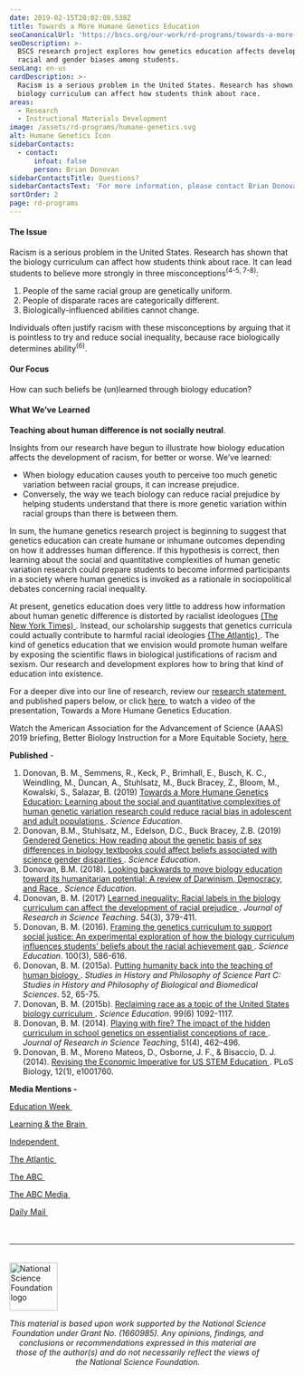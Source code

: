 ```yaml
---
date: 2019-02-15T20:02:08.538Z
title: Towards a More Humane Genetics Education
seoCanonicalUrl: 'https://bscs.org/our-work/rd-programs/towards-a-more-humane-genetics-education'
seoDescription: >-
  BSCS research project explores how genetics education affects development of
  racial and gender biases among students.
seoLang: en-us
cardDescription: >-
  Racism is a serious problem in the United States. Research has shown that the
  biology curriculum can affect how students think about race.
areas:
  - Research
  - Instructional Materials Development
image: /assets/rd-programs/humane-genetics.svg
alt: Humane Genetics Icon
sidebarContacts:
  - contact:
      infoat: false
      person: Brian Donovan
sidebarContactsTitle: Questions?
sidebarContactsText: 'For more information, please contact Brian Donovan.'
sortOrder: 2
page: rd-programs
---
```

#### The Issue

Racism is a serious problem in the United States. Research has shown that the biology curriculum can affect how students think about race. It can lead students to believe more strongly in three misconceptions<sup>(4-5, 7-8)</sup>:

1. People of the same racial group are genetically uniform.
2. People of disparate races are categorically different.
3. Biologically-influenced abilities cannot change.

Individuals often justify racism with these misconceptions by arguing that it is pointless to try and reduce social inequality, because race biologically determines ability<sup>(6)</sup>.

#### Our Focus

How can such beliefs be (un)learned through biology education?

#### What We’ve Learned

**Teaching about human difference is not socially neutral**.

Insights from our research have begun to illustrate how biology education affects the development of racism, for better or worse. We’ve learned:

* When biology education causes youth to perceive too much genetic variation between racial groups, it can increase prejudice.
* Conversely, the way we teach biology can reduce racial prejudice by helping students understand that there is more genetic variation within racial groups than there is between them.

In sum, the humane genetics research project is beginning to suggest that genetics education can create humane or inhumane outcomes depending on how it addresses human difference. If this hypothesis is correct, then learning about the social and quantitative complexities of human genetic variation research could prepare students to become informed participants in a society where human genetics is invoked as a rationale in sociopolitical debates concerning racial inequality.

At present, genetics education does very little to address how information about human genetic difference is distorted by racialist ideologues <a href="https://www.nytimes.com/2018/10/17/us/white-supremacists-science-dna.html" target="_blank" rel="noopener noreferrer">(The New York Times)&nbsp;<sup><i style="font-size: .65rem;" class="fas fa-external-link-alt"></i></sup></a>. Instead, our scholarship suggests that genetics curricula could actually contribute to harmful racial ideologies <a href="https://www.theatlantic.com/science/archive/2018/09/teaching-race-high-school-biology-textbooks/570319/" target="_blank" rel="noopener noreferrer">(The Atlantic)&nbsp;<sup><i style="font-size: .65rem;" class="fas fa-external-link-alt"></i></sup></a>. The kind of genetics education that we envision would promote human welfare by exposing the scientific flaws in biological justifications of racism and sexism. Our research and development explores how to bring that kind of education into existence.

For a deeper dive into our line of research, review our <a href="https://media.bscs.org/human/research_statement.pdf" target="_blank" rel="noopener noreferrer">research statement&nbsp;<sup><i style="font-size: .65rem;" class="fas fa-external-link-alt"></i></sup></a>  and published papers below, or click <a href="https://vimeo.com/315526217">here&nbsp;<sup><i style="font-size: .65rem;" class="fas fa-external-link-alt"></i></sup></a> to watch a video of the presentation, Towards a More Humane Genetics Education.

Watch the American Association for the Advancement of Science (AAAS) 2019 briefing, Better Biology Instruction for a More Equitable Society, <a href="https://www.eurekalert.org/aaasnewsroom/2019/webcast/?b=10" target="_blank" rel="noopener noreferrer">here&nbsp;<sup><i style="font-size: .65rem;" class="fas fa-external-link-alt"></i></sup></a>

**Published** -

1. Donovan, B. M., Semmens, R., Keck, P., Brimhall, E., Busch, K. C., Weindling, M., Duncan, A., Stuhlsatz, M., Buck Bracey, Z., Bloom, M., Kowalski, S., Salazar, B. (2019) <a href="https://onlinelibrary.wiley.com/doi/pdf/10.1002/sce.21506" target="_blank" rel="noopener noreferrer">Towards a More Humane Genetics Education: Learning about the social and quantitative complexities of human genetic variation research could reduce racial bias in adolescent and adult populations&nbsp;<sup><i style="font-size: .65rem;" class="fas fa-external-link-alt"></i></sup></a>. _Science Education_.
2. Donovan, B.M., Stuhlsatz, M., Edelson, D.C., Buck Bracey, Z.B. (2019) <a href="https://bscs.org/sites/default/files/gendered_genetics.pdf" target="_blank" rel="noopener noreferrer">Gendered Genetics: How reading about the genetic basis of sex differences in biology textbooks could affect beliefs associated with science gender disparities&nbsp;<sup><i style="font-size: .65rem;" class="fas fa-external-link-alt"></i></sup></a>. _Science Education_.
3. Donovan, B.M. (2018). <a href="https://onlinelibrary.wiley.com/doi/abs/10.1002/sce.21480" target="_blank" rel="noopener noreferrer">Looking backwards to move biology education toward its humanitarian potential: A review of Darwinism, Democracy, and Race&nbsp;<sup><i style="font-size: .65rem;" class="fas fa-external-link-alt"></i></sup></a>. _Science Education_.
4. Donovan, B. M. (2017) <a href="https://onlinelibrary.wiley.com/doi/abs/10.1002/tea.21370" target="_blank" rel="noopener noreferrer">Learned inequality: Racial labels in the biology curriculum can affect the development of racial prejudice&nbsp;<sup><i style="font-size: .65rem;" class="fas fa-external-link-alt"></i></sup></a>. _Journal of Research in Science Teaching_. 54(3), 379-411.
5. Donovan, B. M. (2016). <a href="https://onlinelibrary.wiley.com/doi/abs/10.1002/sce.21221" target="_blank" rel="noopener noreferrer">Framing the genetics curriculum to support social justice: An experimental exploration of how the biology curriculum influences students’ beliefs about the racial achievement gap&nbsp;<sup><i style="font-size: .65rem;" class="fas fa-external-link-alt"></i></sup></a>. _Science Education_. 100(3), 586-616.
6. Donovan, B. M. (2015a). <a href="https://www.sciencedirect.com/science/article/pii/S1369848615000138" target="_blank" rel="noopener noreferrer">Putting humanity back into the teaching of human biology&nbsp;<sup><i style="font-size: .65rem;" class="fas fa-external-link-alt"></i></sup></a>. _Studies in History and Philosophy of Science Part C: Studies in History and Philosophy of Biological and Biomedical Sciences_. 52, 65-75.
7. Donovan, B. M. (2015b). <a href="https://onlinelibrary.wiley.com/doi/abs/10.1002/sce.21173" target="_blank" rel="noopener noreferrer">Reclaiming race as a topic of the United States biology curriculum&nbsp;<sup><i style="font-size: .65rem;" class="fas fa-external-link-alt"></i></sup></a>. _Science Education_. 99(6) 1092-1117.
8. Donovan, B. M. (2014). <a href="https://onlinelibrary.wiley.com/doi/abs/10.1002/tea.21138" target="_blank" rel="noopener noreferrer">Playing with fire? The impact of the hidden curriculum in school genetics on essentialist conceptions of race&nbsp;<sup><i style="font-size: .65rem;" class="fas fa-external-link-alt"></i></sup></a>. _Journal of Research in Science Teaching_, 51(4), 462–496.
9. Donovan, B. M., Moreno Mateos, D., Osborne, J. F., & Bisaccio, D. J. (2014). <a href="https://journals.plos.org/plosbiology/article?id=10.1371/journal.pbio.1001760" target="_blank" rel="noopener noreferrer">Revising the Economic Imperative for US STEM Education&nbsp;<sup><i style="font-size: .65rem;" class="fas fa-external-link-alt"></i></sup></a>. PLoS Biology, 12(1), e1001760.

**Media Mentions -**

<a href="https://blogs.edweek.org/edweek/inside-school-research/2019/03/preventing_racism_science_classes_.html" target="_blank" rel="noopener noreferrer">Education Week&nbsp;<sup><i style="font-size: .65rem;" class="fas fa-external-link-alt"></i></sup></a>

<a href="https://www.learningandthebrain.com/blog/how-can-we-encourage-girls-to-pursue-stem-disciplines/" target="_blank" rel="noopener noreferrer">Learning & the Brain&nbsp;<sup><i style="font-size: .65rem;" class="fas fa-external-link-alt"></i></sup></a>

<a href="https://www.independent.co.uk/news/science/school-racism-children-textbooks-race-prejudice-education-sickle-cell-africa-a8780296.html" target="_blank" rel="noopener noreferrer">Independent&nbsp;<sup><i style="font-size: .65rem;" class="fas fa-external-link-alt"></i></sup></a>

<a href="https://www.theatlantic.com/science/archive/2018/09/teaching-race-high-school-biology-textbooks/570319/" target="_blank" rel="noopener noreferrer">The Atlantic&nbsp;<sup><i style="font-size: .65rem;" class="fas fa-external-link-alt"></i></sup></a>

<a href="https://www.abc.net.au/radionational/programs/scienceshow/how-racial-prejudice-can-easily-appear-in-classrooms/10928726" target="_blank" rel="noopener noreferrer">The ABC&nbsp;<sup><i style="font-size: .65rem;" class="fas fa-external-link-alt"></i></sup></a>

<a href="https://abcmedia.akamaized.net/rn/podcast/2019/03/ssw_20190323_1205.mp3" target="_blank" rel="noopener noreferrer">The ABC Media&nbsp;<sup><i style="font-size: .65rem;" class="fas fa-external-link-alt"></i></sup></a>

<a href="https://www.dailymail.co.uk/health/article-6710147/Scientists-say-race-does-not-determine-health-doctors-say-fueling-racial-prejudice.html?fbclid=IwAR2KQWqynUd7r3ulSC0S8IfogqNceaMfYJWK8DUEyidj7nPeVhhpwLLKXys" target="_blank" rel="noopener noreferrer">Daily Mail&nbsp;<sup><i style="font-size: .65rem;" class="fas fa-external-link-alt"></i></sup></a>

<hr style="margin-top: 3rem; margin-bottom: 2rem;" />
<div class="d-flex justify-content-center">
  <div style="width: 90%;">
    <a href="https://www.nsf.gov" target="_blank" rel="noopener noreferrer">
      <img src="/assets/nsf_logo.svg" alt="National Science Foundation logo" style="height: 85px;" class="mx-auto d-block mb-4" />
    </a>
    <p style="font-style: italic; text-align: center;">
      This material is based upon work supported by the National Science Foundation under Grant No. (1660985). Any opinions, findings, and conclusions or recommendations expressed in this material are those of the author(s) and do not necessarily reflect the views of the National Science Foundation.
    </p>
  </div>
</div>

